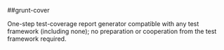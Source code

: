##grunt-cover

One-step test-coverage report generator compatible with any test framework (including none); no preparation or cooperation from
the test framework required.
